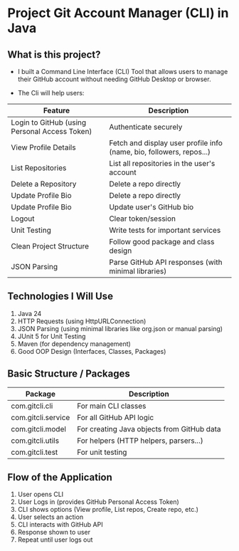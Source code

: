 <!-- @format -->

# Project Git Account Manager (CLI) in Java

## What is this project?

- I built a Command Line Interface (CLI) Tool that allows users to manage their GitHub account without needing GitHub Desktop or browser.

- The Cli will help users:

| Feature                                       | Description                                                          |
| --------------------------------------------- | -------------------------------------------------------------------- |
| Login to GitHub (using Personal Access Token) | Authenticate securely                                                |
| View Profile Details                          | Fetch and display user profile info (name, bio, followers, repos...) |
| List Repositories                             | List all repositories in the user's account                          |
| Delete a Repository                           | Delete a repo directly                                               |
| Update Profile Bio                            | Delete a repo directly                                               |
| Update Profile Bio                            | Update user's GitHub bio                                             |
| Logout                                        | Clear token/session                                                  |
| Unit Testing                                  | Write tests for important services                                   |
| Clean Project Structure                       | Follow good package and class design                                 |
| JSON Parsing                                  | Parse GitHub API responses (with minimal libraries)                  |

## Technologies I Will Use

1. Java 24
2. HTTP Requests (using HttpURLConnection)
3. JSON Parsing (using minimal libraries like org.json or manual parsing)
4. JUnit 5 for Unit Testing
5. Maven (for dependency management)
6. Good OOP Design (Interfaces, Classes, Packages)

## Basic Structure / Packages

| Package            | Description                                |
| ------------------ | ------------------------------------------ |
| com.gitcli.cli     | For main CLI classes                       |
| com.gitcli.service | For all GitHub API logic                   |
| com.gitcli.model   | For creating Java objects from GitHub data |
| com.gitcli.utils   | For helpers (HTTP helpers, parsers...)     |
| com.gitcli.test    | For unit testing                           |

## Flow of the Application

1. User opens CLI
2. User Logs in (provides GitHub Personal Access Token)
3. CLI shows options (View profile, List repos, Create repo, etc.)
4. User selects an action
5. CLI interacts with GitHub API
6. Response shown to user
7. Repeat until user logs out
